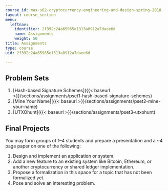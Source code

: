 ```yaml
---
course_id: mas-s62-cryptocurrency-engineering-and-design-spring-2018
layout: course_section
menu:
  leftnav:
    identifier: 2f392c24a65965e1313a0912a7daee6d
    name: Assignments
    weight: 50
title: Assignments
type: course
uid: 2f392c24a65965e1313a0912a7daee6d

---
```


Problem Sets
------------

1.  [Hash-based Signature Schemes]({{< baseurl >}}/sections/assignments/pset1-hash-based-signature-schemes)
2.  [Mine Your Name]({{< baseurl >}}/sections/assignments/pset2-mine-your-name)
3.  [UTXOhunt]({{< baseurl >}}/sections/assignments/pset3-utxohunt)

Final Projects
--------------

You may form groups of 1–4 students and prepare a presentation and a ~4 page paper on one of the following:

1.  Design and implement an application or system.
2.  Add a new feature to an existing system like Bitcoin, Ethereum, or another cryptocurrency or shared ledger implementation.
3.  Propose a formalization in this space for a topic that has not been formalized yet.
4.  Pose and solve an interesting problem.